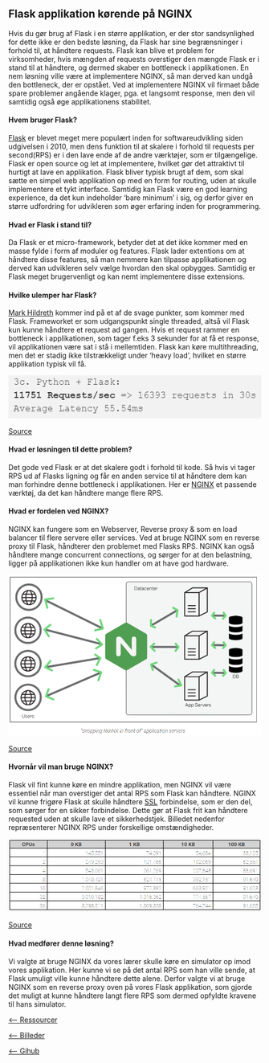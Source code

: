 ## Flask applikation kørende på NGINX
Hvis du gør brug af Flask i en større applikation, er der stor sandsynlighed for dette ikke er den bedste løsning, da Flask har sine begrænsninger i forhold til, at håndtere requests.
Flask kan blive et problem for virksomheder, hvis mængden af requests overstiger den mængde Flask er i stand til at håndtere, og dermed skaber en bottleneck i applikationen. En nem løsning ville være at implementere NGINX, så man derved kan undgå den bottleneck, der er opstået.
Ved at implementere NGINX vil firmaet både spare problemer angående klager, pga. et langsomt response, men den vil samtidig også øge applikationens stabilitet.

#### Hvem bruger Flask?
[Flask](http://flask.pocoo.org/docs/1.0/) er blevet meget mere populært inden for softwareudvikling siden udgivelsen i 2010, men dens funktion til at skalere i forhold til requests per second(RPS) er i den lave ende af de andre værktøjer, som er tilgængelige.
Flask er open source og let at implementere, hvilket gør det attraktivt til hurtigt at lave en applikation. Flask bliver typisk brugt af dem, som skal sætte en simpel web applikation op med en form for routing, uden at skulle implementere et tykt interface. Samtidig kan Flask være en god learning experience, da det kun indeholder ‘bare minimum’ i sig, og derfor giver en større udfordring for udvikleren som øger erfaring inden for programmering.

#### Hvad er Flask i stand til?
Da Flask er et micro-framework, betyder det at det ikke kommer med en masse fylde i form af moduler og features. Flask lader extentions om at håndtere disse features, så man nemmere kan tilpasse applikationen og derved kan udvikleren selv vælge hvordan den skal opbygges. Samtidig er Flask meget brugervenligt og kan nemt implementere disse extensions.

#### Hvilke ulemper har Flask?
[Mark Hildreth](https://stackoverflow.com/questions/20843486/what-are-the-limitations-of-the-flask-built-in-web-server?answertab=votes#tab-top) kommer ind på et af de svage punkter, som kommer med Flask. Frameworket er som udgangspunkt single threaded, altså vil Flask kun kunne håndtere et request ad gangen. Hvis et request rammer en bottleneck i applikationen, som tager f.eks 3 sekunder for at få et response, vil applikationen være sat i stå i mellemtiden. Flask kan køre multithreading, men det er stadig ikke tilstrækkeligt under ‘heavy load’, hvilket en større applikation typisk vil få.

![Flask_RPS](/images/Flask_RPS.png)

[Source](https://medium.com/@tschundeee/express-vs-flask-vs-go-acc0879c2122)


#### Hvad er løsningen til dette problem? 
Det gode ved Flask er at det skalere godt i forhold til kode. Så hvis vi tager RPS ud af Flasks ligning og får en anden service til at håndtere dem kan man forhindre denne bottleneck i applikationen. Her er [NGINX](https://www.nginx.com/blog/testing-the-performance-of-nginx-and-nginx-plus-web-servers/) et passende værktøj, da det kan håndtere mange flere RPS.

#### Hvad er fordelen ved NGINX?
NGINX kan fungere som en Webserver, Reverse proxy & som en load balancer til flere servere eller services. Ved at bruge NGINX som en reverse proxy til Flask, håndterer den problemet med Flasks RPS. 
NGINX kan også håndtere mange concurrent connections, og sørger for at den belastning, ligger på applikationen ikke kun handler om at have god hardware.

![NGINX_reverse_proxy](/images/NGINX_RP.png)

[Source](https://www.nginx.com/blog/maximizing-python-performance-with-nginx-parti-web-serving-and-caching/) 

#### Hvornår vil man bruge NGINX?
Flask vil fint kunne køre en mindre applikation, men NGINX vil være essentiel når man overstiger det antal RPS som Flask kan håndtere. NGINX vil kunne frigøre Flask at skulle håndtere [SSL](https://www.fairssl.dk/da/ssl-information/what-is-an-ssl-certificate) forbindelse, som er den del, som sørger for en sikker forbindelse. Dette gør at Flask frit kan håndtere requested uden at skulle lave et sikkerhedstjek. Billedet nedenfor repræsenterer NGINX RPS under forskellige omstændigheder.

![NGINX_request_per_second](/images/NGINX_RPS.png)

[Source](https://www.nginx.com/blog/testing-the-performance-of-nginx-and-nginx-plus-web-servers/)

#### Hvad medfører denne løsning?
Vi valgte at bruge NGINX da vores lærer skulle køre en simulator op imod vores applikation. Her kunne vi se på det antal RPS som han ville sende, at Flask umuligt ville kunne håndtere dette alene. Derfor valgte vi at bruge NGINX som en reverse proxy oven på vores Flask applikation, som gjorde det muligt at kunne håndtere langt flere RPS som dermed opfyldte kravene til hans simulator.



[<-- Ressourcer](https://michael2750.github.io/Flask_on_NGINX/sources)

[<-- Billeder](https://github.com/michael2750/Flask_on_NGINX/tree/master/images)

[<-- Gihub](https://github.com/michael2750/Flask_on_NGINX)
